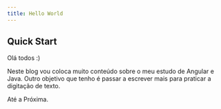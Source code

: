 ```yaml
---
title: Hello World
---
```


## Quick Start
Olá todos :)

Neste blog vou coloca muito conteúdo sobre o meu estudo de Angular e Java. Outro objetivo que tenho é passar a escrever mais para praticar a digitação de texto.

Até a Próxima.
